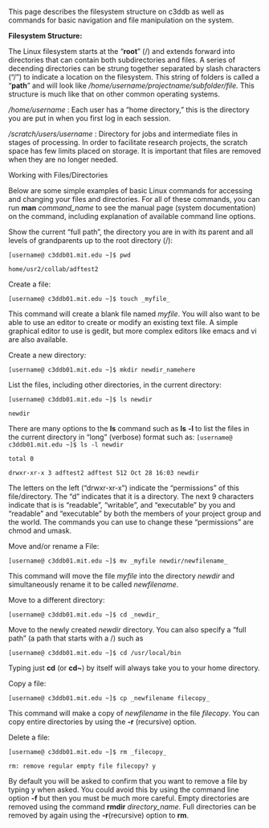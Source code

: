 This page describes the filesystem structure on c3ddb as well as commands for basic navigation and file manipulation on the system. 

**Filesystem Structure:**

The Linux filesystem starts at the “**root**” (/) and extends forward into directories that can contain both subdirectories and files. A series of decending directories can be strung together separated by slash characters (“/”) to indicate a location on the filesystem. This string of folders is called a “**path**” and will look like _/home/username/projectname/subfolder/file._  This structure is much like that on other common operating systems. 

_/home/username_ : Each user has a “home directory,” this is the directory you are put in when you first log in each session.

_/scratch/users/username_ : Directory for jobs and intermediate files in stages of processing. In order to facilitate research projects, the scratch space has few limits placed on storage. It is important that files are removed when they are no longer needed.

Working with Files/Directories

Below are some simple examples of basic Linux commands for accessing and changing your files and directories. For all of these commands, you can run **man** _command_name_ to see the manual page (system documentation) on the command, including explanation of available command line options.

Show the current “full path”, the directory you are in with its parent and all levels of grandparents up to the root directory (/):

`[username@ c3ddb01.mit.edu ~]$ pwd`

`home/usr2/collab/adftest2`

Create a file:

`[username@ c3ddb01.mit.edu ~]$ touch _myfile_`

This command will create a blank file named _myfile_. You will also want to be able to use an editor to create or modify an existing text file. A simple graphical editor to use is gedit, but more complex editors like emacs and vi are also available.

Create a new directory:

`[username@ c3ddb01.mit.edu ~]$ mkdir newdir_namehere`

List the files, including other directories, in the current directory:

`[username@ c3ddb01.mit.edu ~]$ ls newdir`

`newdir`

There are many options to the **ls** command such as **ls** **-l** to list the files in the current directory in “long” (verbose) format such as:
`[username@ c3ddb01.mit.edu ~]$ ls -l newdir`

`total 0`

`drwxr-xr-x 3 adftest2 adftest 512 Oct 28 16:03 newdir`

The letters on the left (“drwxr-xr-x”) indicate the “permissions” of this file/directory. The “d” indicates that it is a directory. The next 9 characters indicate that is is “readable”, “writable”, and “executable” by you and “readable” and “executable” by both the members of your project group and the world. The commands you can use to change these “permissions” are chmod and umask.

Move and/or rename a File:

`[username@ c3ddb01.mit.edu ~]$ mv _myfile newdir/newfilename_`

This command will move the file _myfile_ into the directory _newdir_ and simultaneously rename it to be called _newfilename_.

Move to a different directory:

`[username@ c3ddb01.mit.edu ~]$ cd _newdir_`

Move to the newly created _newdir_ directory. You can also specify a “full path” (a path that starts with a /) such as 

`[username@ c3ddb01.mit.edu ~]$ cd /usr/local/bin` 

Typing just **cd** (or **cd~**) by itself will always take you to your home directory.

Copy a file:

`[username@ c3ddb01.mit.edu ~]$ cp _newfilename filecopy_`

This command will make a copy of _newfilename_ in the file _filecopy_. You can copy entire directories by using the **-r** (recursive) option.

Delete a file:

`[username@ c3ddb01.mit.edu ~]$ rm _filecopy_`

`rm: remove regular empty file filecopy? y`

By default you will be asked to confirm that you want to remove a file by typing y when asked. You could avoid this by using the command line option **-f** but then you must be much more careful. Empty directories are removed using the command **rmdir** _directory_name_. Full directories can be removed by again using the **-r**(recursive) option to **rm**.